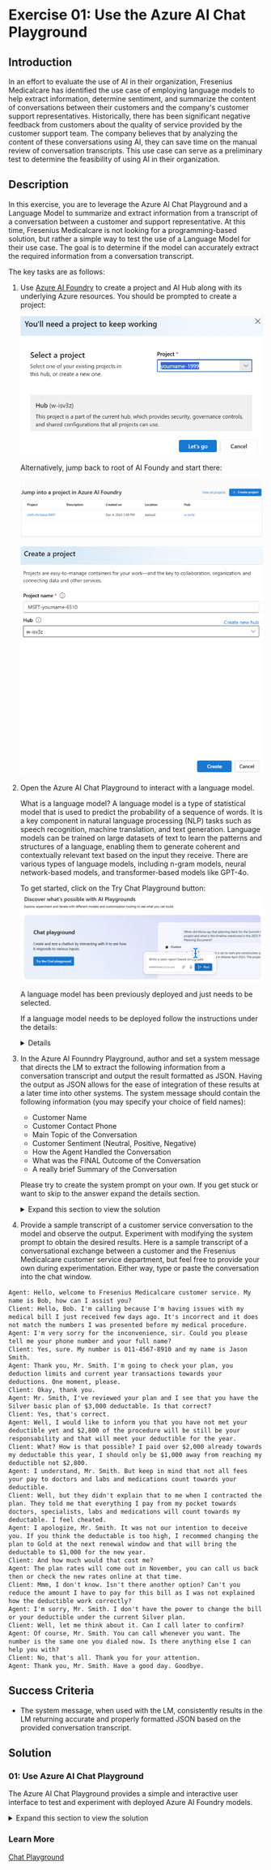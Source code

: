 # Exercise 01: Use the Azure AI Chat Playground

## Introduction

In an effort to evaluate the use of AI in their organization, Fresenius Medicalcare has identified the use case of employing language models to help extract information, determine sentiment, and summarize the content of conversations between their customers and the company's customer support representatives. Historically, there has been significant negative feedback from customers about the quality of service provided by the customer support team. The company believes that by analyzing the content of these conversations using AI, they can save time on the manual review of conversation transcripts. This use case can serve as a preliminary test to determine the feasibility of using AI in their organization.

## Description

In this exercise, you are to leverage the Azure AI Chat Playground and a Language Model to summarize and extract information from a transcript of a conversation between a customer and support representative. At this time, Fresenius Medicalcare is not looking for a programming-based solution, but rather a simple way to test the use of a Language Model for their use case. The goal is to determine if the model can accurately extract the required information from a conversation transcript.

The key tasks are as follows:

1. Use [Azure AI Foundry](https://ai.azure.com) to create a project and AI Hub along with its underlying Azure resources. You should be prompted to create a project:

    ![Hub level create project.](images/create-project-0.png)

    Alternatively, jump back to root of AI Foundy and start there:

    ![Hub level create project.](images/create-project-1.png)

    ![create project details.](images/create-project-2.png)

2. Open the Azure AI Chat Playground to interact with a language model.

    What is a language model?
    A language model is a type of statistical model that is used to predict the probability of a sequence of words. It is a key component in natural language processing (NLP) tasks such as speech recognition, machine translation, and text generation. Language models can be trained on large datasets of text to learn the patterns and structures of a language, enabling them to generate coherent and contextually relevant text based on the input they receive. There are various types of language models, including n-gram models, neural network-based models, and transformer-based models like GPT-4o.

    To get started, click on the Try Chat Playground button:
    ![try chat playground.](images/try-chat-playground.png)

    A language model has been previously deployed and just needs to be selected.
    
    If a language model needs to be deployed follow the instructions under the details:
    <details markdown="block">

        Click on Create a Deployment:
        ![create deployment.](images/deployment-needed.png)

        Choose a language model (GPT-4o) and click Confirm:
        ![create deployment-1.](images/deployment-needed-1.png)

        Change to standard and click on Connect and deploy:
        ![create deployment-2.](images/deployment-needed-2.png)
    </details>

3. In the Azure AI Founndry Playground, author and set a system message that directs the LM to extract the following information from a conversation transcript and output the result formatted as JSON. Having the output as JSON allows for the ease of integration of these results at a later time into other systems. The system message should contain the following information (you may specify your choice of field names):
      - Customer Name
      - Customer Contact Phone
      - Main Topic of the Conversation
      - Customer Sentiment (Neutral, Positive, Negative)
      - How the Agent Handled the Conversation
      - What was the FINAL Outcome of the Conversation
      - A really brief Summary of the Conversation

    Please try to create the system prompt on your own. If you get stuck or want to skip to the answer expand the details section.

    <details markdown="block">
    <summary>Expand this section to view the solution</summary>
        You're an AI assistant that helps Fresenius Medicalcare Customer Service to extract valuable information from their conversations by creating JSON files for each conversation transcription you receive. You always try to extract and format as a JSON:
        1. Customer Name [name]
        2. Customer Contact Phone [phone]
        3. Main Topic of the Conversation [topic]
        4. Customer Sentiment (Neutral, Positive, Negative)[sentiment]
        5. How the Agent Handled the Conversation [agent_behavior]
        6. What was the FINAL Outcome of the Conversation [outcome]
        7. A really brief Summary of the Conversation [summary]
        Only extract information that you're sure. If you're unsure, write "Unknown/Not Found" in the JSON file.
    </details>

4. Provide a sample transcript of a customer service conversation to the model and observe the output. Experiment with modifying the system prompt to obtain the desired results. Here is a sample transcript of a conversational exchange between a customer and the Fresenius Medicalcare customer service department, but feel free to provide your own during experimentation. Either way, type or paste the conversation into the chat window.

```text
Agent: Hello, welcome to Fresenius Medicalcare customer service. My name is Bob, how can I assist you?
Client: Hello, Bob. I'm calling because I'm having issues with my medical bill I just received few days ago. It's incorrect and it does not match the numbers I was presented before my medical procedure.
Agent: I'm very sorry for the inconvenience, sir. Could you please tell me your phone number and your full name?
Client: Yes, sure. My number is 011-4567-8910 and my name is Jason Smith.
Agent: Thank you, Mr. Smith. I'm going to check your plan, you deduction limits and current year transactions towards your deductions. One moment, please.
Client: Okay, thank you.
Agent: Mr. Smith, I've reviewed your plan and I see that you have the Silver basic plan of $3,000 deductable. Is that correct?
Client: Yes, that's correct.
Agent: Well, I would like to inform you that you have not met your deductible yet and $2,800 of the procedure will be still be your responsability and that will meet your deductible for the year.
Client: What? How is that possible? I paid over $2,000 already towards my deductable this year, I should only be $1,000 away from reaching my deductible not $2,800. 
Agent: I understand, Mr. Smith. But keep in mind that not all fees your pay to doctors and labs and medications count towards your deductible. 
Client: Well, but they didn't explain that to me when I contracted the plan. They told me that everything I pay from my pocket towards doctors, specialists, labs and medications will count towards my deductable. I feel cheated.
Agent: I apologize, Mr. Smith. It was not our intention to deceive you. If you think the deductable is too high, I recommed changing the plan to Gold at the next renewal window and that will bring the deductable to $1,000 for the new year.
Client: And how much would that cost me?
Agent: The plan rates will come out in November, you can call us back then or check the new rates online at that time.
Client: Mmm, I don't know. Isn't there another option? Can't you reduce the amount I have to pay for this bill as I was not explained how the deductible work correctly?
Agent: I'm sorry, Mr. Smith. I don't have the power to change the bill or your deductible under the current Silver plan.
Client: Well, let me think about it. Can I call later to confirm?
Agent: Of course, Mr. Smith. You can call whenever you want. The number is the same one you dialed now. Is there anything else I can help you with?
Client: No, that's all. Thank you for your attention.
Agent: Thank you, Mr. Smith. Have a good day. Goodbye.
```

## Success Criteria

* The system message, when used with the LM, consistently results in the LM returning accurate and properly formatted JSON based on the provided conversation transcript.

## Solution

### 01: Use Azure AI Chat Playground

The Azure AI Chat Playground provides a simple and interactive user interface to test and experiment with deployed Azure AI Foundry models.

<details markdown="block">
<summary>Expand this section to view the solution</summary>

1. In [Azure AI Foundry](https://ai.azure.com), ensure you are in the project you created in the previous task, and select **Deployments** from the left-hand menu.

1. From the list of model deployments, select the model you deployed in the previous task.

1. On model screen, select the **Open in playground** button.

    ![The gpt-4o model deployment screen displays. The Open in playground button is visible.](images/manage_deployments.png)

1. Copy the following prompt into the **Give the model instructions and context** field:

    ```text
    You're an AI assistant that helps Fresenius Medicalcare Customer Service to extract valuable information from their conversations by creating JSON files for each conversation transcription you receive. You always try to extract and format as a JSON:
    1. Customer Name [name]
    2. Customer Contact Phone [phone]
    3. Main Topic of the Conversation [topic]
    4. Customer Sentiment (Neutral, Positive, Negative)[sentiment]
    5. How the Agent Handled the Conversation [agent_behavior]
    6. What was the FINAL Outcome of the Conversation [outcome]
    7. A really brief Summary of the Conversation [summary]

    Only extract information that you're sure. If you're unsure, write "Unknown/Not Found" in the JSON file.
    ```

1. After copying, select **Save**, (if prompted start a new chat)

    ![A portion of the Chat playground screen displays with the System message populated. The Save button is visible below the System message text box.](images/chat_playgrounds.png)

1. Copy the following text and paste it into the chat session and press the send button:

    ```text
    Agent: Hello, welcome to Fresenius Medicalcare customer service. My name is Bob, how can I assist you?
    Client: Hello, Bob. I'm calling because I'm having issues with my medical bill I just received few days ago. It's incorrect and it does not match the numbers I was presented before my medical procedure.
    Agent: I'm very sorry for the inconvenience, sir. Could you please tell me your phone number and your full name?
    Client: Yes, sure. My number is 011-4567-8910 and my name is Jason Smith.
    Agent: Thank you, Mr. Smith. I'm going to check your plan, you deduction limits and current year transactions towards your deductions. One moment, please.
    Client: Okay, thank you.
    Agent: Mr. Smith, I've reviewed your plan and I see that you have the Silver basic plan of $3,000 deductable. Is that correct?
    Client: Yes, that's correct.
    Agent: Well, I would like to inform you that you have not met your deductible yet and $2,800 of the procedure will be still be your responsability and that will meet your deductible for the year.
    Client: What? How is that possible? I paid over $2,000 already towards my deductable this year, I should only be $1,000 away from reaching my deductible not $2,800. 
    Agent: I understand, Mr. Smith. But keep in mind that not all fees your pay to doctors and labs and medications count towards your deductible. 
    Client: Well, but they didn't explain that to me when I contracted the plan. They told me that everything I pay from my pocket towards doctors, specialists, labs and medications will count towards my deductable. I feel cheated.
    Agent: I apologize, Mr. Smith. It was not our intention to deceive you. If you think the deductable is too high, I recommed changing the plan to Gold at the next renewal window and that will bring the deductable to $1,000 for the new year.
    Client: And how much would that cost me?
    Agent: The plan rates will come out in November, you can call us back then or check the new rates online at that time.
    Client: Mmm, I don't know. Isn't there another option? Can't you reduce the amount I have to pay for this bill as I was not explained how the deductible work correctly?
    Agent: I'm sorry, Mr. Smith. I don't have the power to change the bill or your deductible under the current Silver plan.
    Client: Well, let me think about it. Can I call later to confirm?
    Agent: Of course, Mr. Smith. You can call whenever you want. The number is the same one you dialed now. Is there anything else I can help you with?
    Client: No, that's all. Thank you for your attention.
    Agent: Thank you, Mr. Smith. Have a good day. Goodbye.
    ```

    ![A portion of the Chat Playground screen displays with the above text copied into the user message textbox. The send button is visible below the user message textbox.](images/chat_playground_chat.png)

1. You will see a result generated by the model similar to the one shown in the image below. Notice that the model correctly followed the instructions indicated in the System message field:

    ![A portion of the Chat Playground screen displays the LM response in JSON format.](images/json.png)

</details>

### Learn More

[Chat Playground](https://learn.microsoft.com/en-us/azure/ai-studio/quickstarts/get-started-playground)